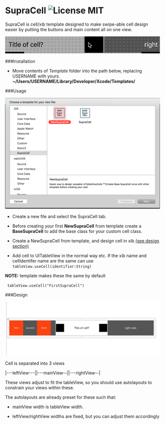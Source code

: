 # SupraCell ![License MIT](https://go-shields.herokuapp.com/license-MIT-blue.png)

SupraCell is cell/xib template designed to make swipe-able cell design easier by putting the buttons and main content all on one view.  



![demo_swipe](https://github.com/Nadohs/SupraCell/blob/master/Media/demo_1.gif)




###Installation
  * Move contents of *Template* folder into the path below, replacing USERNAME with yours.
**~/Users/USERNAME/Library/Developer/Xcode/Templates/**

###Usage


![template](https://github.com/Nadohs/SupraCell/blob/master/Media/template.png)


  * Create a new file and select the SupraCell tab.

  * Before creating your first **NewSupraCell** from template create a **BaseSupraCell** to add the base class for your custom cell class.

  * Create a NewSupraCell from template, and design cell in xib [(see design section)](#Design) 

  * Add cell to UITableView in the normal way etc.
If the xib name and cellIdentifer name are the same can use `tableView.useCell(identifier:String)`

**NOTE:** template makes these the same by default

` tableView.useCell("FirstSupraCell")`

###Design

![design](https://github.com/Nadohs/SupraCell/blob/master/Media/cell1.png)

Cell is separated into 3 views

|---leftView---||---mainView--||---rightView--|

These views adjust to fit the tableView, so you should use autolayouts to constrain your views within these.

The autolayouts are already preset for these such that:

  * mainView width is tableView width.

  * leftView/rightView widths are fixed, but you can adjust them accordingly



	
